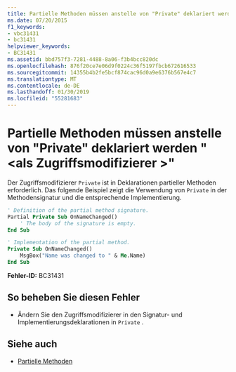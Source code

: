 ```yaml
---
title: Partielle Methoden müssen anstelle von "Private" deklariert werden "<accessModifier>"
ms.date: 07/20/2015
f1_keywords:
- vbc31431
- bc31431
helpviewer_keywords:
- BC31431
ms.assetid: bbd757f3-7281-4488-8a06-f3b4bcc820dc
ms.openlocfilehash: 876f20ce7e06d9f0224c36f5197fbcb672616533
ms.sourcegitcommit: 14355b4b2fe5bcf874cac96d0a9e6376b567e4c7
ms.translationtype: MT
ms.contentlocale: de-DE
ms.lasthandoff: 01/30/2019
ms.locfileid: "55281683"
---
```

# <a name="partial-methods-must-be-declared-private-instead-of-accessmodifier"></a>Partielle Methoden müssen anstelle von "Private" deklariert werden "\<als Zugriffsmodifizierer >"
Der Zugriffsmodifizierer `Private` ist in Deklarationen partieller Methoden erforderlich. Das folgende Beispiel zeigt die Verwendung von `Private` in der Methodensignatur und die entsprechende Implementierung.  
  
```vb  
' Definition of the partial method signature.  
Partial Private Sub OnNameChanged()  
    ' The body of the signature is empty.  
End Sub  
```  
  
```vb  
' Implementation of the partial method.  
Private Sub OnNameChanged()  
    MsgBox("Name was changed to " & Me.Name)  
End Sub  
```  
  
 **Fehler-ID:** BC31431  
  
## <a name="to-correct-this-error"></a>So beheben Sie diesen Fehler  
  
-   Ändern Sie den Zugriffsmodifizierer in den Signatur- und Implementierungsdeklarationen in `Private` .  
  
## <a name="see-also"></a>Siehe auch
- [Partielle Methoden](../../visual-basic/programming-guide/language-features/procedures/partial-methods.md)
